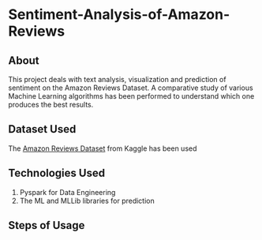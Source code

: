 # Sentiment-Analysis-of-Amazon-Reviews
## About
This project deals with text analysis, visualization and prediction of sentiment on the Amazon Reviews Dataset. A comparative study of various Machine Learning algorithms has been performed to understand which one produces the best results.

## Dataset Used
The [Amazon Reviews Dataset](https://www.kaggle.com/bittlingmayer/amazonreviews) from Kaggle has been used

## Technologies Used
1. Pyspark for Data Engineering
2. The ML and MLLib libraries for prediction

## Steps of Usage


